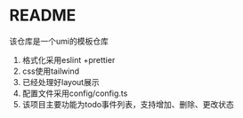 # README

该仓库是一个umi的模板仓库

1.  格式化采用eslint +prettier
2.  css使用tailwind
3.  已经处理好layout展示
4.  配置文件采用config/config.ts
5.  该项目主要功能为todo事件列表，支持增加、删除、更改状态
